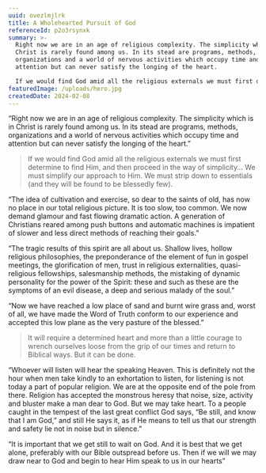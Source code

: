 ```yaml
---
uuid: ovezlmjlrk
title: A Wholehearted Pursuit of God
referenceId: p2o3rsynxk
summary: >-
  Right now we are in an age of religious complexity. The simplicity which is in
  Christ is rarely found among us. In its stead are programs, methods,
  organizations and a world of nervous activities which occupy time and
  attention but can never satisfy the longing of the heart.

  If we would find God amid all the religious externals we must first determine to find Him, and then proceed in the way of simplicity…
featuredImage: /uploads/hero.jpg
createdDate: 2024-02-08
---
```

“Right now we are in an age of religious complexity. The simplicity which is in Christ is rarely found among us. In its stead are programs, methods, organizations and a world of nervous activities which occupy time and attention but can never satisfy the longing of the heart.”

> If we would find God amid all the religious externals we must first determine to find Him, and then proceed in the way of simplicity… We must simplify our approach to Him. We must strip down to essentials (and they will be found to be blessedly few).

“The idea of cultivation and exercise, so dear to the saints of old, has now no place in our total religious picture. It is too slow, too common. We now demand glamour and fast flowing dramatic action. A generation of Christians reared among push buttons and automatic machines is impatient of slower and less direct methods of reaching their goals.”

“The tragic results of this spirit are all about us. Shallow lives, hollow religious philosophies, the preponderance of the element of fun in gospel meetings, the glorification of men, trust in religious externalities, quasi-religious fellowships, salesmanship methods, the mistaking of dynamic personality for the power of the Spirit: these and such as these are the symptoms of an evil disease, a deep and serious malady of the soul.”

“Now we have reached a low place of sand and burnt wire grass and, worst of all, we have made the Word of Truth conform to our experience and accepted this low plane as the very pasture of the blessed.”

> It will require a determined heart and more than a little courage to wrench ourselves loose from the grip of our times and return to Biblical ways. But it can be done.

“Whoever will listen will hear the speaking Heaven. This is definitely not the hour when men take kindly to an exhortation to listen, for listening is not today a part of popular religion. We are at the opposite end of the pole from there. Religion has accepted the monstrous heresy that noise, size, activity and bluster make a man dear to God. But we may take heart. To a people caught in the tempest of the last great conflict God says, “Be still, and know that I am God,” and still He says it, as if He means to tell us that our strength and safety lie not in noise but in silence.”

“It is important that we get still to wait on God. And it is best that we get alone, preferably with our Bible outspread before us. Then if we will we may draw near to God and begin to hear Him speak to us in our hearts”
